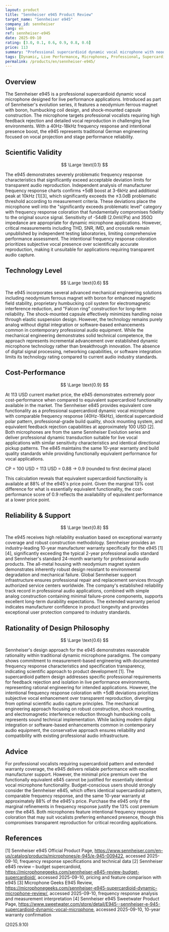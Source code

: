 ```yaml
---
layout: product
title: "Sennheiser e945 Product Review"
target_name: "Sennheiser e945"
company_id: sennheiser
lang: en
ref: sennheiser-e945
date: 2025-09-10
rating: [3.0, 0.1, 0.6, 0.9, 0.8, 0.6]
price: 113
summary: "Professional supercardioid dynamic vocal microphone with neodymium magnet system and 10-year warranty, but poor cost-performance due to availability of equivalent functionality at lower price points."
tags: [Dynamic, Live Performance, Microphones, Professional, Supercardioid, Vocal]
permalink: /products/en/sennheiser-e945/
---
```

## Overview

The Sennheiser e945 is a professional supercardioid dynamic vocal microphone designed for live performance applications. Introduced as part of Sennheiser's evolution series, it features a neodymium ferrous magnet with boron, humbucking coil design, and shock-mounted capsule construction. The microphone targets professional vocalists requiring high feedback rejection and detailed vocal reproduction in challenging live environments. With a 40Hz-18kHz frequency response and intentional presence boost, the e945 represents traditional German engineering focused on vocal projection and stage performance reliability.

## Scientific Validity

$$ \Large \text{0.1} $$

The e945 demonstrates severely problematic frequency response characteristics that significantly exceed acceptable deviation limits for transparent audio reproduction. Independent analysis of manufacturer frequency response charts confirms +5dB boost at 3-6kHz and additional peak at 10kHz [1][3], which significantly exceeds the ±3.0dB problematic threshold according to measurement criteria. These deviations place the microphone well into the "significantly exceeds problematic level" category with frequency response coloration that fundamentally compromises fidelity to the original source signal. Sensitivity of -54dB (2.0mV/Pa) and 350Ω impedance are appropriate for dynamic microphone applications. However, critical measurements including THD, SNR, IMD, and crosstalk remain unpublished by independent testing laboratories, limiting comprehensive performance assessment. The intentional frequency response coloration prioritizes subjective vocal presence over scientifically accurate reproduction, making it unsuitable for applications requiring transparent audio capture.

## Technology Level

$$ \Large \text{0.6} $$

The e945 incorporates several advanced mechanical engineering solutions including neodymium ferrous magnet with boron for enhanced magnetic field stability, proprietary humbucking coil system for electromagnetic interference reduction, and "Falcon ring" construction for long-term reliability. The shock-mounted capsule effectively minimizes handling noise through elastic suspension design. However, the technology remains purely analog without digital integration or software-based enhancements common in contemporary professional audio equipment. While the mechanical engineering demonstrates solid technical competence, the approach represents incremental advancement over established dynamic microphone technology rather than breakthrough innovation. The absence of digital signal processing, networking capabilities, or software integration limits its technology rating compared to current audio industry standards.

## Cost-Performance

$$ \Large \text{0.9} $$

At 113 USD current market price, the e945 demonstrates extremely poor cost-performance when compared to equivalent supercardioid functionality available in the market. The Sennheiser e845 provides equivalent core functionality as a professional supercardioid dynamic vocal microphone with comparable frequency response (40Hz-16kHz), identical supercardioid polar pattern, professional-grade build quality, shock mounting system, and equivalent feedback rejection capabilities at approximately 100 USD [2]. Both microphones are from the same Sennheiser Evolution series and deliver professional dynamic transduction suitable for live vocal applications with similar sensitivity characteristics and identical directional pickup patterns. The e845 maintains the same 10-year warranty and build quality standards while providing functionally equivalent performance for vocal applications.

CP = 100 USD ÷ 113 USD = 0.88 → 0.9 (rounded to first decimal place)

This calculation reveals that equivalent supercardioid functionality is available at 88% of the e945's price point. Given the marginal 13% cost difference for what is essentially equivalent functionality, the cost-performance score of 0.9 reflects the availability of equivalent performance at a lower price point.

## Reliability & Support

$$ \Large \text{0.8} $$

The e945 receives high reliability evaluation based on exceptional warranty coverage and robust construction methodology. Sennheiser provides an industry-leading 10-year manufacturer warranty specifically for the e945 [1][4], significantly exceeding the typical 2-year professional audio standard and Sennheiser's standard 24-month warranty for professional audio products. The all-metal housing with neodymium magnet system demonstrates inherently robust design resistant to environmental degradation and mechanical failure. Global Sennheiser support infrastructure ensures professional repair and replacement services through authorized service centers worldwide. The company's established reliability track record in professional audio applications, combined with simple analog construction containing minimal failure-prone components, supports excellent long-term durability expectations. The extended warranty period indicates manufacturer confidence in product longevity and provides exceptional user protection compared to industry standards.

## Rationality of Design Philosophy

$$ \Large \text{0.6} $$

Sennheiser's design approach for the e945 demonstrates reasonable rationality within traditional dynamic microphone paradigms. The company shows commitment to measurement-based engineering with documented frequency response characteristics and specification transparency, indicating scientific approach to product development [1]. The supercardioid pattern design addresses specific professional requirements for feedback rejection and isolation in live performance environments, representing rational engineering for intended applications. However, the intentional frequency response coloration with +5dB deviations prioritizes subjective vocal enhancement over transparent reproduction, diverging from optimal scientific audio capture principles. The mechanical engineering approach focusing on robust construction, shock mounting, and electromagnetic interference reduction through humbucking coils represents sound technical implementation. While lacking modern digital integration or software-based enhancements common in contemporary audio equipment, the conservative approach ensures reliability and compatibility with existing professional audio infrastructure.

## Advice

For professional vocalists requiring supercardioid pattern and extended warranty coverage, the e945 delivers reliable performance with excellent manufacturer support. However, the minimal price premium over the functionally equivalent e845 cannot be justified for essentially identical vocal microphone functionality. Budget-conscious users should strongly consider the Sennheiser e845, which offers identical supercardioid pattern, comparable frequency response, and the same 10-year warranty at approximately 88% of the e945's price. Purchase the e945 only if the marginal refinements in frequency response justify the 13% cost premium over the e845. Both microphones feature intentional frequency response coloration that may suit vocalists preferring enhanced presence, though this compromises transparent reproduction for critical recording applications.

## References

[1] Sennheiser e945 Official Product Page, https://www.sennheiser.com/en-us/catalog/products/microphones/e-945/e-945-009422, accessed 2025-09-10, frequency response specifications and technical data
[2] Sennheiser e845 review – budget supercardioid, https://microphonegeeks.com/sennheiser-e845-review-budget-supercardioid/, accessed 2025-09-10, pricing and feature comparison with e945
[3] Microphone Geeks E945 Review, https://microphonegeeks.com/sennheiser-e945-supercardioid-dynamic-microphone-review/, accessed 2025-09-10, frequency response analysis and measurement interpretation
[4] Sennheiser e945 Sweetwater Product Page, https://www.sweetwater.com/store/detail/E945--sennheiser-e-945-supercardioid-dynamic-vocal-microphone, accessed 2025-09-10, 10-year warranty confirmation

(2025.9.10)